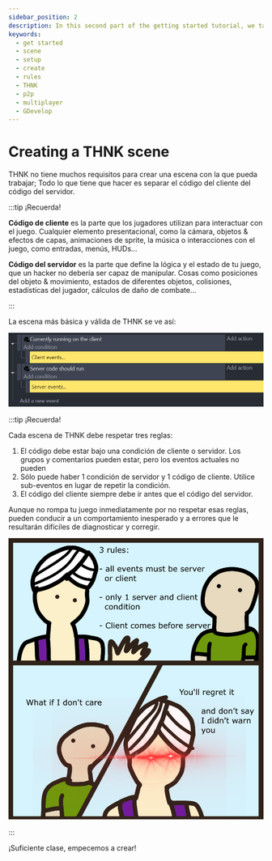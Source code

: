 ```yaml
---
sidebar_position: 2
description: In this second part of the getting started tutorial, we take a look at how to make a GDevelop scene the THNK way.
keywords:
  - get started
  - scene
  - setup
  - create
  - rules
  - THNK
  - p2p
  - multiplayer
  - GDevelop
---
```


# Creating a THNK scene

THNK no tiene muchos requisitos para crear una escena con la que pueda trabajar; Todo lo que tiene que hacer es separar el código del cliente del código del servidor.

:::tip ¡Recuerda!

**Código de cliente** es la parte que los jugadores utilizan para interactuar con el juego. Cualquier elemento presentacional, como la cámara, objetos & efectos de capas, animaciones de sprite, la música o interacciones con el juego, como entradas, menús, HUDs...

**Código del servidor** es la parte que define la lógica y el estado de tu juego, que un hacker no debería ser capaz de manipular. Cosas como posiciones del objeto & movimiento, estados de diferentes objetos, colisiones, estadísticas del jugador, cálculos de daño de combate...

:::

La escena más básica y válida de THNK se ve así:

![Una escena simple con un "Código del servidor de inicio" y "Código del cliente de inicio" condiciones en eventos separados](img/base-THNK-events.png)

:::tip ¡Recuerda!

Cada escena de THNK debe respetar tres reglas:

1. El código debe estar bajo una condición de cliente o servidor. Los grupos y comentarios pueden estar, pero los eventos actuales no pueden
2. Sólo puede haber 1 condición de servidor y 1 código de cliente. Utilice sub-eventos en lugar de repetir la condición.
3. El código del cliente siempre debe ir antes que el código del servidor.

Aunque no rompa tu juego inmediatamente por no respetar esas reglas, pueden conducir a un comportamiento inesperado y a errores que le resultarán difíciles de diagnosticar y corregir.

![El genio de THNK le advierte sobre el respeto de las tres reglas. Si no las respetas lo lamentarás y, bueno, no digas que no te avisó.](img/Genie-warning.png "NO CONFÍES EN EL GENIO")

:::

¡Suficiente clase, empecemos a crear!
